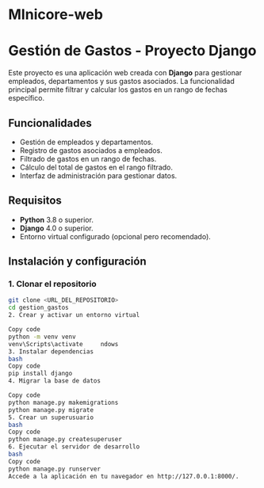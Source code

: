 # MInicore-web

# Gestión de Gastos - Proyecto Django

Este proyecto es una aplicación web creada con **Django** para gestionar empleados, departamentos y sus gastos asociados. La funcionalidad principal permite filtrar y calcular los gastos en un rango de fechas específico.

## Funcionalidades

- Gestión de empleados y departamentos.
- Registro de gastos asociados a empleados.
- Filtrado de gastos en un rango de fechas.
- Cálculo del total de gastos en el rango filtrado.
- Interfaz de administración para gestionar datos.

## Requisitos

- **Python** 3.8 o superior.
- **Django** 4.0 o superior.
- Entorno virtual configurado (opcional pero recomendado).

## Instalación y configuración

### 1. Clonar el repositorio

```bash
git clone <URL_DEL_REPOSITORIO>
cd gestion_gastos
2. Crear y activar un entorno virtual

Copy code
python -m venv venv
venv\Scripts\activate     ndows
3. Instalar dependencias
bash
Copy code
pip install django
4. Migrar la base de datos

Copy code
python manage.py makemigrations
python manage.py migrate
5. Crear un superusuario
bash
Copy code
python manage.py createsuperuser
6. Ejecutar el servidor de desarrollo
bash
Copy code
python manage.py runserver
Accede a la aplicación en tu navegador en http://127.0.0.1:8000/.


